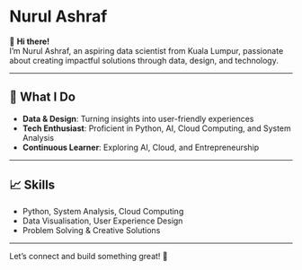 # Nurul Ashraf

👋 **Hi there!**  
I’m Nurul Ashraf, an aspiring data scientist from Kuala Lumpur, passionate about creating impactful solutions through data, design, and technology.

---

## 🚀 **What I Do**  
- **Data & Design**: Turning insights into user-friendly experiences  
- **Tech Enthusiast**: Proficient in Python, AI, Cloud Computing, and System Analysis  
- **Continuous Learner**: Exploring AI, Cloud, and Entrepreneurship  

---

## 📈 **Skills**  
- Python, System Analysis, Cloud Computing  
- Data Visualisation, User Experience Design  
- Problem Solving & Creative Solutions  

---

Let’s connect and build something great! 🚀
